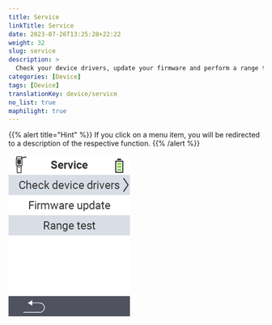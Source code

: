 ```yaml
---
title: Service
linkTitle: Service
date: 2023-07-26T13:25:28+22:22
weight: 32
slug: service
description: >
  Check your device drivers, update your firmware and perform a range test
categories: [Device]
tags: [Device]
translationKey: device/service
no_list: true
maphilight: true
---
```

{{% alert title="Hint" %}}
If you click on a menu item, you will be redirected to a description of the respective function.
{{% /alert %}}

<img src="menu.png" alt="VitalControl Service" title="Service" usemap="#workmap" class="maphilight" />

<map name="workmap">
  <area shape="rect" coords="2,42,238,82" alt="Check device drivers" title="The instructions for checking your device drivers can be found here&#10;Mouse click: open documentation" href="/en/docs/diagnosis/hardware/">
  <area shape="rect" coords="2,82,238,122" alt="Firmware update" title="The instructions for updating your firmware can be found here&#10;Mouse click: open documentation" href="/en/docs/firmware/update/">
  <area shape="rect" coords="2,122,238,162" alt="Range test" title="The instructions for carrying out a range test can be found here&#10;Mouse click: open documentation" href="/en/docs/diagnosis/rfid-scan/">

  <area shape="rect" coords="2,282,120,319" alt="Back" title="Jump back on level&#10;Mouse click: open documentation" href="/en/docs/device/">
</map>

